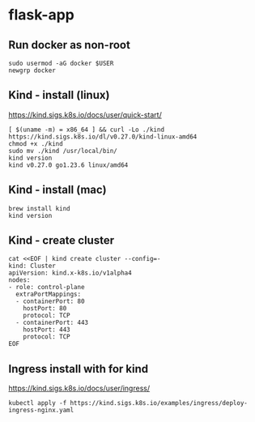 # flask-app

## Run docker as non-root

```
sudo usermod -aG docker $USER
newgrp docker
```

## Kind - install (linux)

https://kind.sigs.k8s.io/docs/user/quick-start/
```
[ $(uname -m) = x86_64 ] && curl -Lo ./kind https://kind.sigs.k8s.io/dl/v0.27.0/kind-linux-amd64
chmod +x ./kind 
sudo mv ./kind /usr/local/bin/
kind version
kind v0.27.0 go1.23.6 linux/amd64
```

## Kind - install (mac)

```
brew install kind
kind version
```

## Kind - create cluster

```
cat <<EOF | kind create cluster --config=-
kind: Cluster
apiVersion: kind.x-k8s.io/v1alpha4
nodes:
- role: control-plane
  extraPortMappings:
  - containerPort: 80
    hostPort: 80
    protocol: TCP
  - containerPort: 443
    hostPort: 443
    protocol: TCP
EOF
```

## Ingress install with for kind

https://kind.sigs.k8s.io/docs/user/ingress/

```
kubectl apply -f https://kind.sigs.k8s.io/examples/ingress/deploy-ingress-nginx.yaml
```
